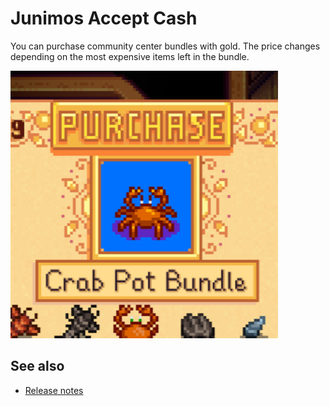 ﻿# Junimos Accept Cash
You can purchase community center bundles with gold. The price changes depending on the most
expensive items left in the bundle.

![](screenshot.png)

## See also
* [Release notes](release-notes.md)

